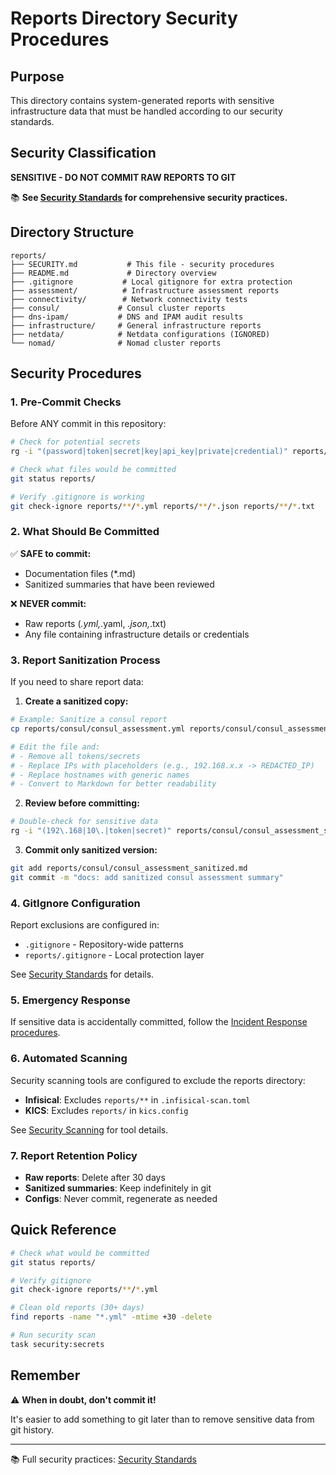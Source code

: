 # Reports Directory Security Procedures

## Purpose

This directory contains system-generated reports with sensitive infrastructure data that must be handled according to our security standards.

## Security Classification

**SENSITIVE - DO NOT COMMIT RAW REPORTS TO GIT**

📚 **See [Security Standards](../docs/standards/security-standards.md) for comprehensive security practices.**

## Directory Structure

```
reports/
├── SECURITY.md           # This file - security procedures
├── README.md             # Directory overview
├── .gitignore           # Local gitignore for extra protection
├── assessment/          # Infrastructure assessment reports
├── connectivity/        # Network connectivity tests
├── consul/             # Consul cluster reports
├── dns-ipam/           # DNS and IPAM audit results
├── infrastructure/     # General infrastructure reports
├── netdata/            # Netdata configurations (IGNORED)
└── nomad/              # Nomad cluster reports
```

## Security Procedures

### 1. Pre-Commit Checks

Before ANY commit in this repository:

```bash
# Check for potential secrets
rg -i "(password|token|secret|key|api_key|private|credential)" reports/

# Check what files would be committed
git status reports/

# Verify .gitignore is working
git check-ignore reports/**/*.yml reports/**/*.json reports/**/*.txt
```

### 2. What Should Be Committed

✅ **SAFE to commit:**

- Documentation files (*.md)
- Sanitized summaries that have been reviewed

❌ **NEVER commit:**

- Raw reports (_.yml,_.yaml, _.json,_.txt)
- Any file containing infrastructure details or credentials

### 3. Report Sanitization Process

If you need to share report data:

1. **Create a sanitized copy:**

```bash
# Example: Sanitize a consul report
cp reports/consul/consul_assessment.yml reports/consul/consul_assessment_sanitized.md

# Edit the file and:
# - Remove all tokens/secrets
# - Replace IPs with placeholders (e.g., 192.168.x.x -> REDACTED_IP)
# - Replace hostnames with generic names
# - Convert to Markdown for better readability
```

2. **Review before committing:**

```bash
# Double-check for sensitive data
rg -i "(192\.168|10\.|token|secret)" reports/consul/consul_assessment_sanitized.md
```

3. **Commit only sanitized version:**

```bash
git add reports/consul/consul_assessment_sanitized.md
git commit -m "docs: add sanitized consul assessment summary"
```

### 4. GitIgnore Configuration

Report exclusions are configured in:

- `.gitignore` - Repository-wide patterns
- `reports/.gitignore` - Local protection layer

See [Security Standards](../docs/standards/security-standards.md#gitignore-patterns) for details.

### 5. Emergency Response

If sensitive data is accidentally committed, follow the [Incident Response procedures](../docs/standards/security-standards.md#incident-response).

### 6. Automated Scanning

Security scanning tools are configured to exclude the reports directory:

- **Infisical**: Excludes `reports/**` in `.infisical-scan.toml`
- **KICS**: Excludes `reports/` in `kics.config`

See [Security Scanning](../docs/standards/security-standards.md#security-scanning) for tool details.

### 7. Report Retention Policy

- **Raw reports**: Delete after 30 days
- **Sanitized summaries**: Keep indefinitely in git
- **Configs**: Never commit, regenerate as needed

## Quick Reference

```bash
# Check what would be committed
git status reports/

# Verify gitignore
git check-ignore reports/**/*.yml

# Clean old reports (30+ days)
find reports -name "*.yml" -mtime +30 -delete

# Run security scan
task security:secrets
```

## Remember

⚠️ **When in doubt, don't commit it!**

It's easier to add something to git later than to remove sensitive data from git history.

---

📚 Full security practices: [Security Standards](../docs/standards/security-standards.md)
